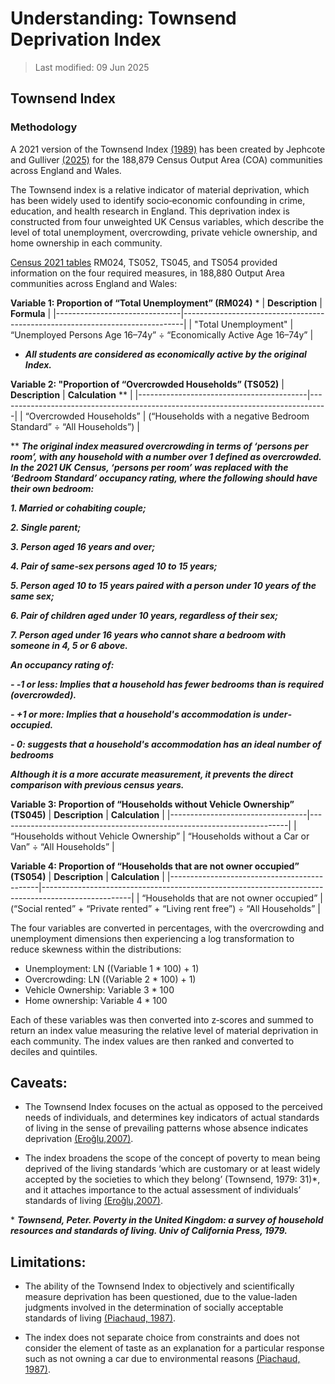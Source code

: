 # Understanding: Townsend Deprivation Index 


>Last modified: 09 Jun 2025

## Townsend Index 

### Methodology

A 2021 version of the Townsend Index [(1989)](https://doi.org/10.4324/9781003368885) has been created by Jephcote and Gulliver [(2025)](https://doi.org/10.1016/j.envint.2025.109304) for the 188,879 Census Output Area (COA) communities across England and Wales.  

The Townsend index is a relative indicator of material deprivation, which has been widely used to identify socio‐economic confounding in crime, education, and health research in England. This deprivation index is constructed from four unweighted UK Census variables, which describe the level of total unemployment, overcrowding, private vehicle ownership, and home ownership in each community.  

[Census 2021 tables](https://www.nomisweb.co.uk/sources/census_2021) RM024, TS052, TS045, and TS054 provided information on the four required measures, in 188,880 Output Area communities across England and Wales: 

**Variable 1: Proportion of “Total Unemployment” (RM024)** * 
| **Description**                | **Formula**                                                                 |
|-------------------------------|------------------------------------------------------------------------------|
| "Total Unemployment" | “Unemployed Persons Age 16–74y” ÷ “Economically Active Age 16–74y”          |

 * ***All students are considered as economically active by the original Index.***

 **Variable 2: "Proportion of “Overcrowded Households” (TS052)**
| **Description**                          | **Calculation** **                                                                |
|------------------------------------------|----------------------------------------------------------------------------------|
| “Overcrowded Households” | (“Households with a negative Bedroom Standard” ÷ “All Households”)              |

** ***The original index measured overcrowding in terms of ‘persons per room’, with any household with a number over 1 defined as overcrowded. In the 2021 UK Census, ‘persons per room’ was replaced with the ‘Bedroom Standard’ occupancy rating, where the following should have their own bedroom:***

***1. Married or cohabiting couple;***

***2. Single parent;*** 

***3. Person aged 16 years and over;***  

***4. Pair of same‐sex persons aged 10 to 15 years;***  

***5. Person aged 10 to 15 years paired with a person under 10 years of the same sex;***  

***6. Pair of children aged under 10 years, regardless of their sex;***  

***7. Person aged under 16 years who cannot share a bedroom with someone in 4, 5 or 6 above.***

***An occupancy rating of:***  

***- ‐1 or less: Implies that a household has fewer bedrooms than is required (overcrowded).***  

***- +1 or more: Implies that a household's accommodation is under‐occupied.***  

***- 0: suggests that a household's accommodation has an ideal number of bedrooms***  

***Although it is a more accurate measurement, it prevents the direct comparison with previous census years.***

**Variable 3: Proportion of “Households without Vehicle Ownership” (TS045)**
| **Description**                  | **Calculation**                                                       |
|----------------------------------|------------------------------------------------------------------------|
| “Households without Vehicle Ownership” | “Households without a Car or Van” ÷ “All Households”                   |

**Variable 4: Proportion of “Households that are not owner occupied” (TS054)**
 | **Description**                             | **Calculation**                                                                                   |
|---------------------------------------------|----------------------------------------------------------------------------------------------------|
| “Households that are not owner occupied”   | (“Social rented” + “Private rented” + “Living rent free”) ÷ “All Households”                      |

The four variables are converted in percentages, with the overcrowding and unemployment dimensions then experiencing a log transformation to reduce skewness within the distributions: 
- Unemployment:    LN ((Variable 1 * 100) + 1)  
- Overcrowding:    LN ((Variable 2 * 100) + 1)  
- Vehicle Ownership: Variable 3 * 100    
- Home ownership: Variable 4 * 100 

Each of these variables was then converted into z‐scores and summed to return an index value measuring the relative level of material deprivation in each community. The index values are then ranked and converted to deciles and quintiles. 

## Caveats: 

- The Townsend Index focuses on the actual as opposed to the perceived needs of individuals, and determines key indicators of actual standards of living in the sense of prevailing patterns whose absence indicates deprivation [(Eroğlu,2007)](https://idp.springer.com/authorize/casa?redirect_uri=https://link.springer.com/content/pdf/10.1007/s11205-006-0004-0.pdf&casa_token=XrOeTxnIuD0AAAAA:oreku47tgBEEu_hOTmCtsTFKlnlTrDso2S4ImCNOu6OTQZcEyClMvDcYnzTwd4kGJO8noOHmxzLBCBqzTQ).  

- The index broadens the scope of the concept of poverty to mean being deprived of the living standards ‘which are customary or at least widely accepted by the societies to which they belong’ (Townsend, 1979: 31)*, and it attaches importance to the actual assessment of individuals’ standards of living [(Eroğlu,2007)](https://idp.springer.com/authorize/casa?redirect_uri=https://link.springer.com/content/pdf/10.1007/s11205-006-0004-0.pdf&casa_token=XrOeTxnIuD0AAAAA:oreku47tgBEEu_hOTmCtsTFKlnlTrDso2S4ImCNOu6OTQZcEyClMvDcYnzTwd4kGJO8noOHmxzLBCBqzTQ).   


\* ***Townsend, Peter. Poverty in the United Kingdom: a survey of household resources and standards of living. Univ of California Press, 1979.***


## Limitations:  

- The ability of the Townsend Index to objectively and scientifically measure deprivation has been questioned, due to the value-laden judgments involved in the determination of socially acceptable standards of living [(Piachaud, 1987)](https://doi.org/10.1017/S0047279400020353).  

- The index does not separate choice from constraints and does not consider the element of taste as an explanation for a particular response such as not owning a car due to environmental reasons [(Piachaud, 1987)](https://doi.org/10.1017/S0047279400020353).   

 

 